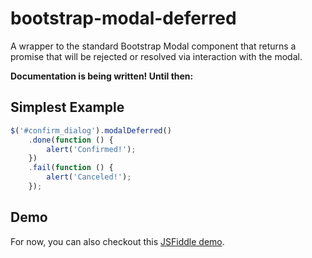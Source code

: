 # bootstrap-modal-deferred
A wrapper to the standard Bootstrap Modal component that returns a promise that will be rejected or resolved via interaction with the modal.

**Documentation is being written! Until then:**

## Simplest Example
````javascript
$('#confirm_dialog').modalDeferred()
	.done(function () {
		alert('Confirmed!');
	})
	.fail(function () {
		alert('Canceled!');
	});
````

## Demo
For now, you can also checkout this [JSFiddle demo](https://jsfiddle.net/JAAulde/4cbL8jqr/).